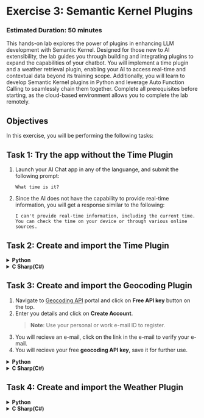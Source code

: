 # **Exercise 3**: Semantic Kernel Plugins

### Estimated Duration: 50 minutes

This hands-on lab explores the power of plugins in enhancing LLM development with Semantic Kernel. Designed for those new to AI extensibility, the lab guides you through building and integrating plugins to expand the capabilities of your chatbot. You will implement a time plugin and a weather retrieval plugin, enabling your AI to access real-time and contextual data beyond its training scope. Additionally, you will learn to develop Semantic Kernel plugins in Python and leverage Auto Function Calling to seamlessly chain them together. Complete all prerequisites before starting, as the cloud-based environment allows you to complete the lab remotely.

## Objectives
In this exercise, you will be performing the following tasks:

## Task 1: Try the app without the Time Plugin
1. Launch your AI Chat app in any of the languange, and submit the following prompt:
    ```
    What time is it?
    ```
2. Since the AI does not have the capability to provide real-time information, you will get a response similar to the following:
    ```
    I can't provide real-time information, including the current time. You can check the time on your device or through various online sources.
    ```
## Task 2: Create and import the Time Plugin

<details>
<summary><strong>Python</strong></summary>

1. Navigate to `Python>src>plugins` directory and create a new file named **time_plugin.py**.
1. Add the following code in the file:
    ```
    from datetime import datetime
    from typing import Annotated
    from semantic_kernel.functions import kernel_function


    class TimePlugin:
        @kernel_function()
        def current_time(self) -> str:
            return datetime.now().strftime("%Y-%m-%d %H:%M:%S")

        @kernel_function()
        def get_year(self, date_str: Annotated[str, "The date string in format YYYY-MM-DD"] = None) -> str:
            if date_str is None:
                return str(datetime.now().year)
            
            try:
                date_obj = datetime.strptime(date_str, "%Y-%m-%d")
                return str(date_obj.year)
            except ValueError:
                return "Invalid date format. Please use YYYY-MM-DD."

        @kernel_function()
        def get_month(self, date_str: Annotated[str, "The date string in format YYYY-MM-DD"] = None) -> str:
            if date_str is None:
                return datetime.now().strftime("%B")
            
            try:
                date_obj = datetime.strptime(date_str, "%Y-%m-%d")
                return date_obj.strftime("%B")  # Full month name
            except ValueError:
                return "Invalid date format. Please use YYYY-MM-DD."

        @kernel_function()
        def get_day_of_week(self, date_str: Annotated[str, "The date string in format YYYY-MM-DD"] = None) -> str:
            if date_str is None:
                return datetime.now().strftime("%A")
            
            try:
                date_obj = datetime.strptime(date_str, "%Y-%m-%d")
                return date_obj.strftime("%A")  # Full weekday name
            except ValueError:
                return "Invalid date format. Please use YYYY-MM-DD."
    ```
1. Save the file.
1. Navigate to `Python>src` directory and open **chat.py** file.
1. Add the following code in the `#Import Modules` section of the file.
    ```
    from semantic_kernel.connectors.ai.open_ai.prompt_execution_settings.azure_chat_prompt_execution_settings import (
        AzureChatPromptExecutionSettings,
    )
    from plugins.time_plugin import TimePlugin
    ```
1. Add the following code in the `#Challenge 03 - Create Prompt Execution Settings` section of the file.
    ```
    execution_settings = AzureChatPromptExecutionSettings()
    execution_settings.function_choice_behavior = FunctionChoiceBehavior.Auto()
    logger.info("Automatic function calling enabled")
    ```
1. Add the following code in the `# Placeholder for Time plugin` section of the file.
    ```
    time_plugin = TimePlugin()
    kernel.add_plugin(time_plugin, plugin_name="TimePlugin")
    logger.info("Time plugin loaded")
    ```
1. Add the following code in the `# Placeholder for Time plugin` section of the file.
    ```
    time_plugin = TimePlugin()
    kernel.add_plugin(time_plugin, plugin_name="TimePlugin")
    logger.info("Time plugin loaded")
    ```
1. Search (using Ctrl+F) and remove the following piece of code from the file as we will enable automatic function calling and this is no longer required:
    ```
    execution_settings = kernel.get_prompt_execution_settings_from_service_id("chat-service")
    ```
    >**Note**: You need to remove it from two code blocks, one will be inside **def initialize_kernel():** function and another will be in **global chat_history** code block.
1. In case you encounter any indentation error, use the below code:
    ```
    https://raw.githubusercontent.com/CloudLabsAI-Azure/ai-developer/refs/heads/prod/CodeBase/python/lab-03_time_plugin.py
    ```
1. Save the file.
1. Right click on `Python>src` in the left pane and select **Open in Integrated Terminal**.
1. Use the following command to run the app:
    ```
    streamlit run app.py
    ```
1. If the app does not open automatically in the browser, you can access it using the following **URL**:
    ```
    http://localhost:8501
    ```
1. Submit the following prompt:
    ```
    What time is it?
    ```
1. Since the AI have the **Time Plugin**, it will be able to provide real-time information, you will get a response similar to the following:
    ```
    The current time is 3:43 PM on January 23, 2025.
    ```
</details>

<details>
<summary><strong>C Sharp(C#)</strong></summary>

1. Navigate to `Dotnet>src>BlazorAI>Plugins` directory and create a new file named **TimePlugin.cs**.
1. Add the following code in the file:
    ```
    using System;
    using System.ComponentModel;
    using System.Globalization;
    using Microsoft.SemanticKernel;

    namespace BlazorAI.Plugins
    {
        public class TimePlugin
        {        
            [KernelFunction("current_time")]
            [Description("Gets the current date and time from the server. Use this directly when the user asks what time it is or wants to know the current date.")]
            public string CurrentTime()
            {
                return DateTime.Now.ToString("yyyy-MM-dd HH:mm:ss");
            }

            [KernelFunction("get_current_time")]
            [Description("Gets the current date and time from the server's system clock. Use this directly without asking the user for their location.")]
            public string GetCurrentTime()
            {
                return DateTime.Now.ToString("yyyy-MM-dd HH:mm:ss");
            }
            
            [KernelFunction("get_year")]
            [Description("Extract the year from a date string or get the current year from the system clock. Examples: 'What year is it now?' or 'What year is 2023-05-15?'")]
            public string GetYear(
                [Description("The date string. Accepts formats like YYYY-MM-DD, MM/DD/YYYY, etc. If not provided, uses the server's current date.")] 
                string? dateStr = null)
            {
                if (string.IsNullOrEmpty(dateStr))
                {
                    return DateTime.Now.Year.ToString();
                }

                DateTime date;
                if (TryParseDate(dateStr, out date))
                {
                    return date.Year.ToString();
                }
                
                return $"Could not parse '{dateStr}' as a valid date. Please provide a date in a standard format like YYYY-MM-DD or MM/DD/YYYY.";
            }
            
            [KernelFunction("get_month")]
            [Description("Extract the month name from a date string or get the current month from the system clock. Examples: 'What month is it now?' or 'What month is 2023-05-15?'")]
            public string GetMonth(
                [Description("The date string. Accepts formats like YYYY-MM-DD, MM/DD/YYYY, etc. If not provided, uses the server's current date.")] 
                string? dateStr = null)
            {
                if (string.IsNullOrEmpty(dateStr))
                {
                    return DateTime.Now.ToString("MMMM");
                }
                
                DateTime date;
                if (TryParseDate(dateStr, out date))
                {
                    return date.ToString("MMMM"); // Full month name
                }
                
                return $"Could not parse '{dateStr}' as a valid date. Please provide a date in a standard format like YYYY-MM-DD or MM/DD/YYYY.";
            }
            
            [KernelFunction("get_day_of_week")]
            [Description("Get the day of week from the server's system clock or for a specific date. Examples: 'What day is it today?' or 'What day of the week is 2023-05-15?'")]
            public string GetDayOfWeek(
                [Description("The date string. Accepts formats like YYYY-MM-DD, MM/DD/YYYY, etc. If not provided, uses the server's current date.")] 
                string? dateStr = null)
            {
                if (string.IsNullOrEmpty(dateStr))
                {
                    return DateTime.Now.ToString("dddd");
                }
                
                DateTime date;
                if (TryParseDate(dateStr, out date))
                {
                    return date.ToString("dddd"); // Full day name
                }
                
                return $"Could not parse '{dateStr}' as a valid date. Please provide a date in a standard format like YYYY-MM-DD or MM/DD/YYYY.";
            }

            private bool TryParseDate(string dateStr, out DateTime result)
            {
                string[] formats = { 
                    "yyyy-MM-dd", "MM/dd/yyyy", "dd/MM/yyyy", 
                    "M/d/yyyy", "d/M/yyyy", "MMM d, yyyy", 
                    "MMMM d, yyyy", "yyyy/MM/dd", "dd-MMM-yyyy"
                };
                
                return DateTime.TryParseExact(
                    dateStr, 
                    formats, 
                    CultureInfo.InvariantCulture,
                    DateTimeStyles.None, 
                    out result) || DateTime.TryParse(dateStr, out result);
            }
        }
    }
    ```
1. Save the file.
1. Navigate to `Dotnet>src>BlazorAI>Components>Pages` directory and open **Chat.razor.cs** file.
1. Add the following code in the `// Import Models` section of the file.
    ```
    using Microsoft.SemanticKernel.Connectors.OpenAI;
    using BlazorAI.Plugins;
    using System;
    ```
1. Search **private Kernel? kernel;** (using Ctrl+F)  and add the following piece of code below it:
    ```
    private OpenAIPromptExecutionSettings? promptSettings;
    ```
1. Search **chatHistory = [];** (using Ctrl+F)  and update the line with the following piece of code:
    ```
    chatHistory = new ChatHistory();
    ```
1. Add the following code in the `// Challenge 03 - Create OpenAIPromptExecutionSettings` section of the file.
    ```
    promptSettings = new OpenAIPromptExecutionSettings
    {
        ToolCallBehavior = ToolCallBehavior.AutoInvokeKernelFunctions,
        Temperature = 0.7,
        TopP = 0.95,
        MaxTokens = 800
    };
    ```
1. Add the following code in the `// Challenge 03 - Add Time Plugin` section of the file.
    ```
    var timePlugin = new Plugins.TimePlugin();
    kernel.ImportPluginFromObject(timePlugin, "TimePlugin");
    ```
1. Search **var assistantResponse = await chatCompletionService.GetChatMessageContentAsync** (using Ctrl+F)  and add the following line of code between chatHistory and kernel:
    ```
    executionSettings: promptSettings,
    ```
    >**Note**: The final piece of code will be similar to the code below:
    ```
    var assistantResponse = await chatCompletionService.GetChatMessageContentAsync(
        chatHistory: chatHistory,
        executionSettings: promptSettings,
        kernel: kernel);
    ```
1. In case you encounter any indentation error, use the below code:
    ```
    https://raw.githubusercontent.com/CloudLabsAI-Azure/ai-developer/refs/heads/prod/CodeBase/c%23/lab-03_time_plugin.cs
    ```
1. Save the file.
1. Right click on `Dotnet>src>Aspire>Aspire.AppHost` in the left pane and select **Open in Integrated Terminal**.
1. Use the following command to run the app:
    ```
    dotnet run
    ```
1. Navigate to the link that is in the output section of the terminal:
    >**Note**: The link can be found besides **Login to the dashboard at** in the terminal.

    >**Note**: If you recieve security warnings in the browser, close the browser and follow the link again.
1. Navigate to the link pointing towards **blazor-aichat** i.e **https://localhost:7118/**
1. Submit the following prompt:
    ```
    What time is it?
    ```
1. Since the AI have the **Time Plugin**, it will be able to provide real-time information, you will get a response similar to the following:
    ```
    The current time is 3:43 PM on January 23, 2025.
    ```
</details>

## Task 3: Create and import the Geocoding Plugin
1. Navigate to [Geocoding API](https://geocode.maps.co/) portal and click on **Free API key** button on the top.
1. Enter you details and click on **Create Account**.
    >**Note**: Use your personal or work e-mail ID to register.
1. You will recieve an e-mail, click on the link in the e-mail to verify your e-mail.
1. You will recieve your free **geocoding API key**, save it for further use.
<details>
<summary><strong>Python</strong></summary>

1. Navigate to `Python>src` directory and open **.env** file.
1. Paste the geocoding API key you recieved just now via e-mail besides `GEOCODING_API_KEY`.
    >Note:- Ensure that every value in the **.env** file is enclosed in **double quotes (")**.
1. Save the file.
1. Navigate to `Python>src` directory and open **chat.py** file.
1. Add the following code in the `#Import Modules` section of the file.
    ```
    from plugins.geo_coding_plugin import GeoPlugin
    ```
1. Add the following code in the `# Placeholder for Time plugin` section, after the **time plugin** in the file.
    ```
    kernel.add_plugin(
        GeoPlugin(),
        plugin_name="GeoLocation",
    )
    logger.info("GeoLocation plugin loaded")
    ```
1. In case you encounter any indentation error, use the below code:
    ```
    https://raw.githubusercontent.com/CloudLabsAI-Azure/ai-developer/refs/heads/prod/CodeBase/python/lab-03_geo_coding.py
    ```
1. Save the file.
1. Right click on `Python>src` in the left pane and select **Open in Integrated Terminal**.
1. Use the following command to run the app:
    ```
    streamlit run app.py
    ```
1. If the app does not open automatically in the browser, you can access it using the following **URL**:
    ```
    http://localhost:8501
    ```
1. Submit the following prompt:
    ```
    What are the geo-coordinates for Tampa, FL
    ```
1. Since the AI have the **Geocoding Plugin**, it will be able to provide real-time information, you will get a response similar to the following:
    ```
    The geo-coordinates for Tampa, FL are:

    Latitude: 27.9477595
    Longitude: -82.458444 
    ```
</details>

<details>
<summary><strong>C Sharp(C#)</strong></summary>

1. Navigate to `Dotnet>src>BlazorAI` directory and open **appsettings.json** file.
1. Paste the geocoding API key you recieved just now via e-mail besides `GEOCODING_API_KEY`.
    >Note:- Ensure that every value in the **appsettings.json** file is enclosed in **double quotes (")**.
1. Save the file.
1. Navigate to `Dotnet>src>BlazorAI>Components>Pages` directory and open **Chat.razor.cs** file.
1. Add the following code in the `// Challenge 03 - Add Time Plugin` section, after the **time plugin** in the file.
    ```
    var geocodingPlugin = new GeocodingPlugin(
        kernel.Services.GetRequiredService<IHttpClientFactory>(), 
        Configuration);
    kernel.ImportPluginFromObject(geocodingPlugin, "GeocodingPlugin");
    ```
1. In case you encounter any indentation error, use the below code:
    ```
    https://raw.githubusercontent.com/CloudLabsAI-Azure/ai-developer/refs/heads/prod/CodeBase/c%23/lab-03_geo_coding.cs
    ```
1. Save the file.
1. Right click on `Dotnet>src>Aspire>Aspire.AppHost` in the left pane and select **Open in Integrated Terminal**.
1. Use the following command to run the app:
    ```
    dotnet run
    ```
1. Navigate to the link that is in the output section of the terminal:
    >**Note**: The link can be found besides **Login to the dashboard at** in the terminal.

    >**Note**: If you recieve security warnings in the browser, close the browser and follow the link again.
1. Navigate to the link pointing towards **blazor-aichat** i.e **https://localhost:7118/**
1. Submit the following prompt:
    ```
    What are the geo-coordinates for Tampa, FL
    ```
1. Since the AI have the **Geocoding Plugin**, it will be able to provide real-time information, you will get a response similar to the following:
    ```
    The geo-coordinates for Tampa, FL are:

    Latitude: 27.9477595
    Longitude: -82.458444 
    ```

</details>

## Task 4: Create and import the Weather Plugin
<details>
<summary><strong>Python</strong></summary>

1. Navigate to `Python>src>plugins` directory and create a new file named **weather_plugin.py**.
1. Add the following code in the file:
    ```
    from typing import Annotated
    import requests
    from semantic_kernel.functions import kernel_function
    import json
    from datetime import datetime, timedelta

    class WeatherPlugin:
        @kernel_function(description="Get weather forecast for a location up to 16 days in the future")
        def get_forecast_weather(self, 
                                latitude: Annotated[float, "Latitude of the location"],
                                longitude: Annotated[float, "Longitude of the location"],
                                days: Annotated[int, "Number of days to forecast (up to 16)"] = 16):
            
            # Ensure days is within valid range (API supports up to 16 days)
            if days > 16:
                days = 16
            
            url = (f"https://api.open-meteo.com/v1/forecast"
                f"?latitude={latitude}&longitude={longitude}"
                f"&daily=temperature_2m_max,temperature_2m_min,precipitation_sum,precipitation_probability_max,weather_code"
                f"&current=temperature_2m,relative_humidity_2m,apparent_temperature,precipitation,weather_code,wind_speed_10m"
                f"&temperature_unit=fahrenheit&wind_speed_unit=mph&precipitation_unit=inch"
                f"&forecast_days={days}&timezone=auto")
            
            try:
                response = requests.get(url)
                response.raise_for_status()
                data = response.json()
                
                daily = data.get('daily', {})
                times = daily.get('time', [])
                max_temps = daily.get('temperature_2m_max', [])
                min_temps = daily.get('temperature_2m_min', [])
                precip_sums = daily.get('precipitation_sum', [])
                precip_probs = daily.get('precipitation_probability_max', [])
                weather_codes = daily.get('weather_code', [])
                
                forecasts = []
                for i in range(len(times)):
                    # Convert date string to datetime object for day name
                    date_obj = datetime.strptime(times[i], "%Y-%m-%d")
                    day_name = date_obj.strftime("%A, %B %d")
                    
                    weather_desc = self._get_weather_description(weather_codes[i])
                    
                    forecast = {
                        "date": times[i],
                        "day": day_name,
                        "high_temp": f"{max_temps[i]}°F",
                        "low_temp": f"{min_temps[i]}°F",
                        "precipitation": f"{precip_sums[i]} inches",
                        "precipitation_probability": f"{precip_probs[i]}%",
                        "conditions": weather_desc
                    }
                    forecasts.append(forecast)
                
                result = {
                    "location_coords": f"{latitude}, {longitude}",
                    "forecast_days": len(forecasts),
                    "forecasts": forecasts
                }
                
                # For more concise output in chat
                return json.dumps(result, indent=2)
            except Exception as e:
                return f"Error fetching forecast weather: {str(e)}"
        
        def _get_weather_description(self, code):
            weather_codes = {
                0: "Clear sky",
                1: "Mainly clear", 2: "Partly cloudy", 3: "Overcast",
                45: "Fog", 48: "Depositing rime fog",
                51: "Light drizzle", 53: "Moderate drizzle", 55: "Dense drizzle",
                56: "Light freezing drizzle", 57: "Dense freezing drizzle",
                61: "Slight rain", 63: "Moderate rain", 65: "Heavy rain",
                66: "Light freezing rain", 67: "Heavy freezing rain",
                71: "Slight snow fall", 73: "Moderate snow fall", 75: "Heavy snow fall",
                77: "Snow grains",
                80: "Slight rain showers", 81: "Moderate rain showers", 82: "Violent rain showers",
                85: "Slight snow showers", 86: "Heavy snow showers",
                95: "Thunderstorm", 96: "Thunderstorm with slight hail", 99: "Thunderstorm with heavy hail"
            }
            return weather_codes.get(code, "Unknown")
    ```
1. Save the file.
1. Navigate to `Python>src` directory and open **chat.py** file.
1. Add the following code in the `#Import Modules` section of the file.
    ```
    from plugins.weather_plugin import WeatherPlugin
    ```
1. Add the following code in the `# Placeholder for Time plugin` section, after the **Geocoding plugin** in the file.
    ```
    kernel.add_plugin(
        WeatherPlugin(),
        plugin_name="Weather",
    )
    logger.info("Weather plugin loaded")
    ```
1. In case you encounter any indentation error, use the below code:
    ```
    https://raw.githubusercontent.com/CloudLabsAI-Azure/ai-developer/refs/heads/prod/CodeBase/python/lab-03_weather.py
    ```
1. Save the file.
1. Right click on `Python>src` in the left pane and select **Open in Integrated Terminal**.
1. Use the following command to run the app:
    ```
    streamlit run app.py
    ```
1. If the app does not open automatically in the browser, you can access it using the following **URL**:
    ```
    http://localhost:8501
    ```
1. Submit the following prompt:
    ```
    What is the weather in San Francisco next Tuesday?
    ```
The AI will perform the following plan to answer the question but may do so in a different order or different set of functions:

1️⃣ The AI should ask Semantic Kernel to call the GetDate function on the Time Plugin to get today's date in order to calculate the number of days until next Thursday

2️⃣ Because the Weather Forecast requires a Latitude and Longitude, the AI should instruct Semantic Kernel to call the GetLocation function on the Geocoding Plugin to get the coordinates for San Francisco

3️⃣ Finally, the AI should ask Semantic Kernel to call the GetWeatherForecast function on the Weather Plugin passing in the current date/time and Lat/Long to get the weather forecast for Next Thursday (expressed as the number of days in the future) at the coordinates for San Francisco

A simplified sequence diagram between Semantic Kernel and AI is shown below:

```mermaid
sequenceDiagram
    participant C as Client
    participant S as Semantic Kernel
    participant A as AI
    C->>S: What is the weather in San Francisco next Tuesday?
    activate C
    S->>+A: What is the weather in San Francisco next Tuesday?
    A-->>-S: Call get_date function
    S->>+A: Results of get_date
    A-->>-S: Call day_of_week function
    S->>+A: Results of day_of_week
    A-->>-S: Call geocode_address function
    S->>+A: Results of geocode_address
    A-->>-S: Call get_weather with lat/long and days in future
    S->>+A: Results of get_weather
    A-->>-S: The weather in San Francisco next Tuesday is...
    S->>C: Here is the weather for San Francisco next Tuesday
    deactivate C
```

</details>
<details>
<summary><strong>C Sharp(C#)</strong></summary>

1. Navigate to `Dotnet>src>BlazorAI>Plugins` directory and create a new file named **WeatherPlugin.cs**.
1. Add the following code in the file:
    ```
    using System;
    using System.Collections.Generic;
    using System.ComponentModel;
    using System.Globalization;
    using System.Net.Http;
    using System.Text.Json;
    using System.Threading.Tasks;
    using Microsoft.SemanticKernel;

    namespace BlazorAI.Plugins
    {
        public class WeatherPlugin
        {
            private readonly IHttpClientFactory _httpClientFactory;

            public WeatherPlugin(IHttpClientFactory httpClientFactory)
            {
                _httpClientFactory = httpClientFactory;
            }

            [KernelFunction("GetWeatherForecast")]
            [Description("Get weather forecast for a location up to 16 days in the future")]
            public async Task<string> GetWeatherForecastAsync(
                [Description("Latitude of the location")] double latitude,
                [Description("Longitude of the location")] double longitude,
                [Description("Number of days to forecast (up to 16)")] int days = 16)
            {
                // Ensure days is within valid range (API supports up to 16 days)
                if (days > 16)
                    days = 16;

                var url = $"https://api.open-meteo.com/v1/forecast" +
                        $"?latitude={latitude}&longitude={longitude}" +
                        $"&daily=temperature_2m_max,temperature_2m_min,precipitation_sum,precipitation_probability_max,weather_code" +
                        $"&current=temperature_2m,relative_humidity_2m,apparent_temperature,precipitation,weather_code,wind_speed_10m" +
                        $"&temperature_unit=fahrenheit&wind_speed_unit=mph&precipitation_unit=inch" +
                        $"&forecast_days={days}&timezone=auto";

                try
                {
                    var httpClient = _httpClientFactory.CreateClient();
                    var response = await httpClient.GetAsync(url);
                    response.EnsureSuccessStatusCode();
                    
                    var content = await response.Content.ReadAsStringAsync();
                    var data = JsonDocument.Parse(content);
                    
                    // Extract daily forecast data
                    var dailyElement = data.RootElement.GetProperty("daily");
                    var times = dailyElement.GetProperty("time").EnumerateArray().ToArray();
                    var maxTemps = dailyElement.GetProperty("temperature_2m_max").EnumerateArray().ToArray();
                    var minTemps = dailyElement.GetProperty("temperature_2m_min").EnumerateArray().ToArray();
                    var precipSums = dailyElement.GetProperty("precipitation_sum").EnumerateArray().ToArray();
                    var precipProbs = dailyElement.GetProperty("precipitation_probability_max").EnumerateArray().ToArray();
                    var weatherCodes = dailyElement.GetProperty("weather_code").EnumerateArray().ToArray();
                    
                    // Build a readable forecast for each day
                    var forecasts = new List<object>();
                    for (int i = 0; i < times.Length; i++)
                    {
                        // Convert date string to DateTime object for day name
                        var dateStr = times[i].GetString();
                        var dateObj = DateTime.Parse(dateStr!);
                        var dayName = dateObj.ToString("dddd, MMMM dd", CultureInfo.InvariantCulture);
                        
                        var weatherDesc = GetWeatherDescription(weatherCodes[i].GetInt32());
                        
                        var forecast = new
                        {
                            date = dateStr,
                            day = dayName,
                            high_temp = $"{maxTemps[i]}°F",
                            low_temp = $"{minTemps[i]}°F", 
                            precipitation = $"{precipSums[i]} inches",
                            precipitation_probability = $"{precipProbs[i]}%",
                            conditions = weatherDesc
                        };
                        
                        forecasts.Add(forecast);
                    }
                    
                    var result = new
                    {
                        location_coords = $"{latitude}, {longitude}",
                        forecast_days = forecasts.Count,
                        forecasts
                    };
                    
                    // For more concise output in chat
                    return JsonSerializer.Serialize(result, new JsonSerializerOptions { WriteIndented = true });
                }
                catch (Exception ex)
                {
                    return $"Error fetching forecast weather: {ex.Message}";
                }
            }
            
            [KernelFunction("GetForecastWithPlugins")]
            [Description("Gets weather forecast for any location by coordinating with Time and Geocoding plugins.")]
            public async Task<string> GetForecastWithPluginsAsync(
                [Description("The kernel instance to use for calling other plugins")] Kernel kernel,
                [Description("The location name (city, address, etc.)")] string location,
                [Description("The day of the week to get forecast for, or number of days in future")] string daySpec = "0")
            {
                try
                {
                    // Step 1: Get current date from Time Plugin
                    var dateResult = await kernel.InvokeAsync("Time", "GetDate");
                    string? todayStr = dateResult.GetValue<string>();
                    if (todayStr == null)
                    {
                        return "Could not determine the current date.";
                    }
                    DateTime today = DateTime.Parse(todayStr);
                    
                    // Step 2: Calculate target day based on specification
                    int daysInFuture;
                    if (int.TryParse(daySpec, out daysInFuture))
                    {
                        // If daySpec is a number, use it directly
                    }
                    else if (Enum.TryParse<DayOfWeek>(daySpec, true, out var targetDay))
                    {
                        // Calculate days until the next occurrence of the target day
                        daysInFuture = ((int)targetDay - (int)today.DayOfWeek + 7) % 7;
                        if (daysInFuture == 0) daysInFuture = 7; // If today is the target day, get next week
                    }
                    else
                    {
                        return $"Invalid day specification: {daySpec}. Please provide a day name or number of days.";
                    }
                    
                    // Step 3: Get location coordinates from Geocoding Plugin
                    var locationResult = await kernel.InvokeAsync("Geocoding", "GetLocation", new() { ["location"] = location });
                    string? locationJson = locationResult.GetValue<string>();
                    
                    if (locationJson == null)
                    {
                        return $"Could not get location data for: {location}";
                    }
                    
                    var locationData = JsonDocument.Parse(locationJson);
                    double latitude, longitude;
                    
                    try {
                        latitude = locationData.RootElement.GetProperty("latitude").GetDouble();
                        longitude = locationData.RootElement.GetProperty("longitude").GetDouble();
                    }
                    catch (Exception)
                    {
                        return $"Could not extract coordinates for location: {location}";
                    }
                    
                    // Step 4: Get weather forecast
                    return await GetWeatherForecastAsync(latitude, longitude, daysInFuture + 1);
                }
                catch (Exception ex)
                {
                    return $"Error coordinating weather forecast: {ex.Message}";
                }
            }

            private string GetWeatherDescription(int code)
            {
                var weatherCodes = new Dictionary<int, string>
                {
                    { 0, "Clear sky" },
                    { 1, "Mainly clear" }, { 2, "Partly cloudy" }, { 3, "Overcast" },
                    { 45, "Fog" }, { 48, "Depositing rime fog" },
                    { 51, "Light drizzle" }, { 53, "Moderate drizzle" }, { 55, "Dense drizzle" },
                    { 56, "Light freezing drizzle" }, { 57, "Dense freezing drizzle" },
                    { 61, "Slight rain" }, { 63, "Moderate rain" }, { 65, "Heavy rain" },
                    { 66, "Light freezing rain" }, { 67, "Heavy freezing rain" },
                    { 71, "Slight snow fall" }, { 73, "Moderate snow fall" }, { 75, "Heavy snow fall" },
                    { 77, "Snow grains" },
                    { 80, "Slight rain showers" }, { 81, "Moderate rain showers" }, { 82, "Violent rain showers" },
                    { 85, "Slight snow showers" }, { 86, "Heavy snow showers" },
                    { 95, "Thunderstorm" }, { 96, "Thunderstorm with slight hail" }, { 99, "Thunderstorm with heavy hail" }
                };
                
                return weatherCodes.TryGetValue(code, out var description) ? description : "Unknown";
            }
        }
    }
    ```
1. Save the file.
1. Navigate to `Dotnet>src>BlazorAI>Components>Pages` directory and open **Chat.razor.cs** file.
1. Add the following code in the `// Challenge 03 - Add Time Plugin` section, after the **geocoding plugin** in the file.
    ```
    var weatherPlugin = new WeatherPlugin(
        kernel.Services.GetRequiredService<IHttpClientFactory>());
        kernel.ImportPluginFromObject(weatherPlugin, "WeatherPlugin");
    ```
1. In case you encounter any indentation error, use the below code:
    ```
    https://raw.githubusercontent.com/CloudLabsAI-Azure/ai-developer/refs/heads/prod/CodeBase/c%23/lab-03_weather.cs
    ```
1. Save the file.
1. Right click on `Dotnet>src>Aspire>Aspire.AppHost` in the left pane and select **Open in Integrated Terminal**.
1. Use the following command to run the app:
    ```
    dotnet run
    ```
1. Navigate to the link that is in the output section of the terminal:
    >**Note**: The link can be found besides **Login to the dashboard at** in the terminal.

    >**Note**: If you recieve security warnings in the browser, close the browser and follow the link again.
1. Navigate to the link pointing towards **blazor-aichat** i.e **https://localhost:7118/**
1. Submit the following prompt and see how the AI responds:
    ```
    What is today's weather in San Francisco?
    ```

The AI will perform the following plan to answer the question but may do so in a different order or different set of functions:

1️⃣ The AI should ask Semantic Kernel to call the GetDate function on the Time Plugin to get today's date in order to calculate the number of days until next Thursday

2️⃣ Because the Weather Forecast requires a Latitude and Longitude, the AI should instruct Semantic Kernel to call the GetLocation function on the Geocoding Plugin to get the coordinates for San Francisco

3️⃣ Finally, the AI should ask Semantic Kernel to call the GetWeatherForecast function on the Weather Plugin passing in the current date/time and Lat/Long to get the weather forecast for Next Thursday (expressed as the number of days in the future) at the coordinates for San Francisco

A simplified sequence diagram between Semantic Kernel and AI is shown below:

```mermaid
sequenceDiagram
    participant C as Client
    participant S as Semantic Kernel
    participant A as AI
    C->>S: What is the weather in San Francisco next Tuesday?
    activate C
    S->>+A: What is the weather in San Francisco next Tuesday?
    A-->>-S: Call get_date function
    S->>+A: Results of get_date
    A-->>-S: Call day_of_week function
    S->>+A: Results of day_of_week
    A-->>-S: Call geocode_address function
    S->>+A: Results of geocode_address
    A-->>-S: Call get_weather with lat/long and days in future
    S->>+A: Results of get_weather
    A-->>-S: The weather in San Francisco next Tuesday is...
    S->>C: Here is the weather for San Francisco next Tuesday
    deactivate C
```

</details>